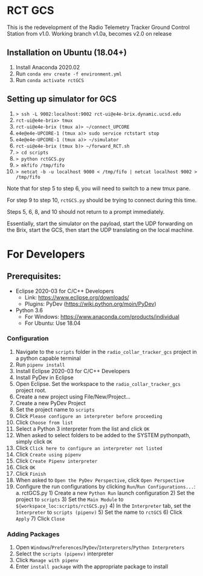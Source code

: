 # RCT GCS
This is the redevelopment of the Radio Telemetry Tracker Ground Control Station
from v1.0.  Working branch v1.0a, becomes v2.0 on release

## Installation on Ubuntu (18.04+)
1.  Install Anaconda 2020.02
2.  Run `conda env create -f environment.yml`
3.  Run `conda activate rctGCS`

## Setting up simulator for GCS
1.  `> ssh -L 9002:localhost:9002 rct-ui@e4e-brix.dynamic.ucsd.edu`
2.  `rct-ui@e4e-brix> tmux`
3.  `rct-ui@e4e-brix (tmux a)> ~/connect_UPCORE`
4.  `e4e@e4e-UPCORE-1 (tmux a)> sudo service rctstart stop`
5.  `e4e@e4e-UPCORE-1 (tmux a)> ~/simulator`
6.  `rct-ui@e4e-brix (tmux b)> ~/forward_RCT.sh`
7.  `> cd scripts`
8.  `> python rctGCS.py`
9.  `> mkfifo /tmp/fifo`
10. `> netcat -b -u localhost 9000 < /tmp/fifo | netcat localhost 9002 > /tmp/fifo`

Note that for step 5 to step 6, you will need to switch to a new tmux pane.

For step 9 to step 10, `rctGCS.py` should be trying to connect during this time.

Steps 5, 6, 8, and 10 should not return to a prompt immediately.

Essentially, start the simulator on the payload, start the UDP forwarding on the Brix, start the GCS, then start the UDP translating on the local machine.

# For Developers
## Prerequisites:
- Eclipse 2020-03 for C/C++ Developers
    - Link: https://www.eclipse.org/downloads/
    - Plugins: PyDev (https://wiki.python.org/moin/PyDev)
- Python 3.6
    - For Windows: https://www.anaconda.com/products/individual
    - For Ubuntu: Use 18.04

### Configuration
1.  Navigate to the `scripts` folder in the `radio_collar_tracker_gcs` project in a python capable terminal
2.  Run `pipenv install`
1.  Install Eclipse 2020-03 for C/C++ Developers
2.  Install PyDev in Eclipse
3.  Open Eclipse.  Set the workspace to the `radio_collar_tracker_gcs` project root.
4.  Create a new project using File/New/Project...
5.  Create a new PyDev Project
10. Set the project name to `scripts`
11. Click `Please configure an interpreter before proceeding`
12. Click `Choose from list`
13. Select a Python 3 interpreter from the list and click `OK`
14. When asked to select folders to be added to the SYSTEM pythonpath, simply click `OK`
15. Click `Click here to configure an interpreter not listed`
16. Click `Create using pipenv`
17. Click `Create Pipenv interpreter`
18. Click `OK`
19. Click `Finish`
20. When asked to `Open the PyDev Perspective`, click `Open Perspective`
21. Configure the run configurations by clicking `Run`/`Run Configurations...`:
    a.  rctGCS.py
        1)  Create a new `Python Run` launch configuration
        2)  Set the project to `scripts`
        3)  Set the `Main Module` to `${workspace_loc:scripts/rctGCS.py}`
        4)  In the `Interpreter` tab, set the `Interpreter` to `scripts (pipenv)`
        5)  Set the name to `rctGCS`
        6)  Click `Apply`
        7)  Click `Close`

### Adding Packages
1.  Open `Windows`/`Preferences`/`PyDev`/`Interpreters`/`Python Interpreters`
2.  Select the `scripts (pipenv)` interpreter
3.  Click `Manage with pipenv`
4.  Enter `install package` with the appropriate package to install